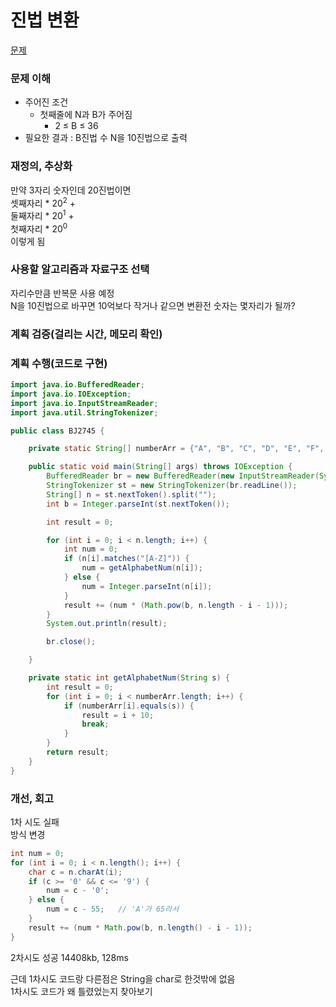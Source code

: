 # 진법 변환
[문제](https://www.acmicpc.net/problem/2745)

### 문제 이해
- 주어진 조건  
  - 첫째줄에 N과 B가 주어짐  
    - 2 ≤ B ≤ 36
- 필요한 결과 : B진법 수 N을 10진법으로 출력  

### 재정의, 추상화
만약 3자리 숫자인데 20진법이면  
셋째자리 * 20<sup>2</sup> +  
둘째자리 * 20<sup>1</sup> +  
첫째자리 * 20<sup>0</sup>  
이렇게 됨  

### 사용할 알고리즘과 자료구조 선택
자리수만큼 반복문 사용 예정  
N을 10진법으로 바꾸면 10억보다 작거나 같으면 변환전 숫자는 몇자리가 될까?

### 계획 검증(걸리는 시간, 메모리 확인)

### 계획 수행(코드로 구현)
```java
import java.io.BufferedReader;
import java.io.IOException;
import java.io.InputStreamReader;
import java.util.StringTokenizer;

public class BJ2745 {

    private static String[] numberArr = {"A", "B", "C", "D", "E", "F", "G", "H", "I", "J", "K", "L", "N", "M", "O", "P", "Q", "R", "S", "T", "U", "V", "W", "X", "Y", "Z"};

    public static void main(String[] args) throws IOException {
        BufferedReader br = new BufferedReader(new InputStreamReader(System.in));
        StringTokenizer st = new StringTokenizer(br.readLine());
        String[] n = st.nextToken().split("");
        int b = Integer.parseInt(st.nextToken());

        int result = 0;

        for (int i = 0; i < n.length; i++) {
            int num = 0;
            if (n[i].matches("[A-Z]")) {
                num = getAlphabetNum(n[i]);
            } else {
                num = Integer.parseInt(n[i]);
            }
            result += (num * (Math.pow(b, n.length - i - 1)));
        }
        System.out.println(result);

        br.close();

    }

    private static int getAlphabetNum(String s) {
        int result = 0;
        for (int i = 0; i < numberArr.length; i++) {
            if (numberArr[i].equals(s)) {
                result = i + 10;
                break;
            }
        }
        return result;
    }
}

```
### 개선, 회고
1차 시도 실패  
방식 변경
```java
int num = 0;
for (int i = 0; i < n.length(); i++) {
    char c = n.charAt(i);
    if (c >= '0' && c <= '9') {
        num = c - '0';
    } else {
        num = c - 55;   // 'A'가 65라서
    }
    result += (num * Math.pow(b, n.length() - i - 1));
}
```
2차시도 성공 
14408kb, 128ms  

근데 1차시도 코드랑 다른점은 String을 char로 한것밖에 없음  
1차시도 코드가 왜 틀렸었는지 찾아보기